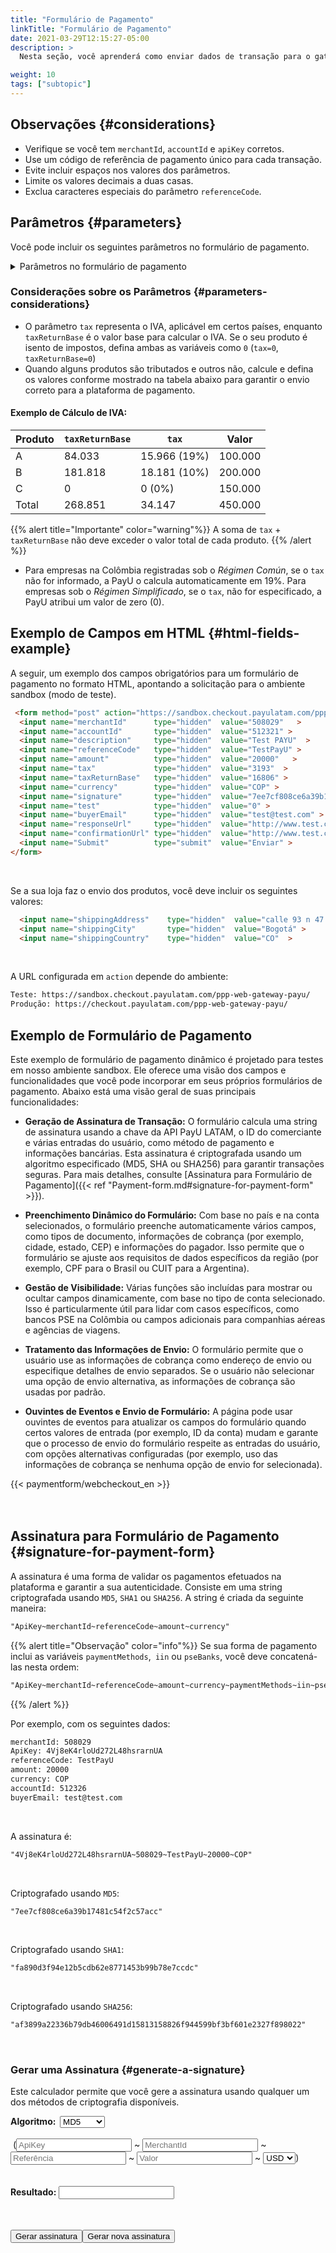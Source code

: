 ```yaml
---
title: "Formulário de Pagamento"
linkTitle: "Formulário de Pagamento"
date: 2021-03-29T12:15:27-05:00
description: >
  Nesta seção, você aprenderá como enviar dados de transação para o gateway de pagamento da PayU. Este documento fornece as informações necessárias para criar um formulário HTML com os detalhes exigidos da transação e enviá-lo para o nosso sistema usando o método HTTP POST.

weight: 10
tags: ["subtopic"]
---
```

<script src="https://ajax.aspnetcdn.com/ajax/jquery.validate/1.13.0/jquery.validate.min.js"></script>
<script src="https://ajax.aspnetcdn.com/ajax/jquery.validate/1.13.0/additional-methods.min.js"></script>
<script src="/js/signature-generator/md5.js"></script>
<script src="/js/signature-generator/sha1.js"></script>
<script src="/js/signature-generator/sha256.js"></script>
<script src="/js/signature-generator/signature-generator.js"></script>
<script src="/js/searchcodes.js"></script>

## Observações {#considerations}

* Verifique se você tem `merchantId`, `accountId` e `apiKey` corretos.
* Use um código de referência de pagamento único para cada transação.
* Evite incluir espaços nos valores dos parâmetros.
* Limite os valores decimais a duas casas.
* Exclua caracteres especiais do parâmetro  `referenceCode`.

## Parâmetros {#parameters}

Você pode incluir os seguintes parâmetros no formulário de pagamento.

<details>
<summary>Parâmetros no formulário de pagamento</summary>
<label for="table1" class="showMandatory"><input type="checkbox" id="table1" name="table1" value="true" onchange="showMandatory(this)"> Mostrar apenas campos obrigatórios</label>
<br>
<div class="variables"></div>

| Campo | Tipo | Tamanho | Descrição | Obrigatório |
|-|-|-|-|:-:|
| lng | Alfanumérico | 3 | O idioma para o gateway de pagamento. <br>[Ver idiomas suportados]({{< ref "response-codes-and-variables.html#supported-languages" >}}). | Não |
| merchantId | Numérico | 12 | O número de ID exclusivo atribuído à sua loja no sistema da PayU. Você pode encontrar este número no e-mail de criação da conta. | Sim |
| accountId | Numérico | 6 | O ID associado à conta de usuário em cada país. Determina os métodos de pagamento disponíveis para o país correspondente. | Sim |
| algorithmSignature | Alfanumérico | 255 | O algoritmo de criptografia usado para a assinatura digital (campo `signature`). As opções disponíveis são: `MD5`, `SHA` ou `SHA256`. | Não |
| signature | Alfanumérico | 255 | Uma assinatura digital para a transação. Consulte [Assinatura para o Formulário de Pagamento]({{< ref "payment-form.md#signature-for-payment-form" >}}) para obter instruções. | Sim |
| sourceUrl | Alfanumérico | 255 | O URL de origem onde o botão de pagamento do comerciante está localizado. | Não |
| responseUrl | Alfanumérico | 255 | O URL para a página de resposta. | Não |
| confirmationUrl | Alfanumérico | 255 | O URL para a página de confirmação. | Não |
| expirationDate | Alfanumérico | 19 | A data de expiração para pagamentos em dinheiro no formato `AAAA-MM-DD HH:mm:ss`. Deve estar dentro do intervalo permitido para pagamentos em dinheiro (15 dias para a Argentina, 7 dias para outros). | - |
| paymentMethods | Alfanumérico | 255 | A lista de métodos de pagamento habilitados para a transação. <br>Esta lista deve ser separada por vírgula e sem espaços em branco, por exemplo: `VISA,MASTERCARD`.<br> Você pode incluir parcelas usando hífens, por exemplo: `VISA-1-3,MASTERCARD-3-5-9`. <br>[Consulte os Métodos de Pagamento disponíveis para o seu país na coluna `paymentMethod parameter`]({{< ref "select-your-payment-method.html" >}}). | Não |
| selectedPaymentMethod | Alfanumérico | 255 | Um método de pagamento pré-selecionado quando o usuário acessa o link de pagamento. | Não |
| paymentMethodsDescription | Alfanumérico | 255 | Uma descrição dos métodos de pagamento e Bins aceitos para a transação. | Não |
| iin | Alfanumérico | 2048 | Uma lista de Bins admitidos durante o processo de pagamento, separados por vírgulas. _Somente comerciantes que validam assinaturas podem usar este parâmetro._ | Não |
| pseBanks | Alfanumérico | 255 | Uma lista de códigos de bancos habilitados para pagamentos através do PSE. | Não |
| partnerId | Alfanumérico | 255 | Um campo opcional para especificar o nome do parceiro (por exemplo, ZOOZ). | Não |
| template | Alfanumérico | 255 | O modelo a ser usado para a página de pagamento. | Não |
| extra1 | Alfanumérico | 255 | Campo adicional para enviar informações extras sobre a compra. | Não |
| extra2 | Alfanumérico | 255 | Campo adicional para enviar informações extras sobre a compra. | Não |
| extra3 | Alfanumérico | 255 | Campo adicional para enviar informações extras sobre a compra. | Não |
| extra4 | Alfanumérico | 255 | Campo adicional para enviar informações extras sobre a compra. | Não |
| displayShippingInformation | Numérico | 1 | Definir como `1` para solicitar informações de envio ou `0` para desativá-lo. | Não |
| additionalDeliveryDays | Numérico | 5 | Dias adicionais para a entrega do pedido, que aparecerão na resposta da consulta da API como `result.payload.transactions.extraParameters.ADDITIONAL_DELIVERY_DAYS`. | Não |
| displayBuyerComments | Numérico | 1 | Definir como `1` para habilitar os comentários do comprador ou `0` para desativá-lo. Isso aparece na resposta da API como `result.payload.transactions.extraParameters.DISPLAY_BUYER_COMMENTS`. | Não |
| buyerCommentsLabel | Alfanumérico | 255 | O rótulo para os comentários do comprador, que aparece na resposta da API como `result.payload.transactions.extraParameters.BUYER_COMMENTS_LABEL`. | Não |
| isCashOnDeliveryApply | Numérico | 1 | Definir como `1` para habilitar o pagamento contra entrega para a transação ou `0` para desativá-lo. | Não |
| test | Numérico | 1 | Indica se a transação está em modo de teste (`1`) ou modo de produção (`0`). | Não |
| description | Alfanumérico | 255 | Uma descrição da venda. | Sim |
| referenceCode | Alfanumérico | 255 | Uma referência única para a venda ou pedido. Deve ser única para cada transação enviada ao sistema, normalmente usada para rastreamento de solicitações. | Sim |
| amount | Numérico | 10 | O valor total da transação, que pode incluir dois dígitos decimais. Ex: 10000,00 ou 10000. | Sim |
| tax | Numérico | 10.2 | O valor do IVA para a transação. Na Colômbia, se nenhum IVA for fornecido, o sistema aplica 19% automaticamente. Se o IVA for isento, defina como `0`. | Sim |
| taxReturnBase | Numérico | 10.2 | O valor base usado para calcular o IVA. Se o produto for isento de IVA, defina como `0`. | Sim |
| administrativeFee | Numérico | 10.2 | A taxa administrativa para a transação. | Não |
| taxAdministrativeFee | Numérico | 10.2 | O imposto aplicado à taxa administrativa. | Não |
| taxAdministrativeFeeReturnBase | Numérico | 10.2 | O valor base para calcular o imposto da taxa administrativa. | Não |
| discount | Numérico | 10.2 | O desconto aplicado à venda. | Não |
| currency | Alfanumérico | 3 | A moeda usada para o pagamento. Na Colômbia, as reconciliações são feitas em pesos colombianos à taxa representativa do dia. <br>[Ver moedas aceitas]({{< ref "response-codes-and-variables.html#accepted-currencies" >}}). | Sim |
| airline | Alfanumérico | 4 | O código da companhia aérea para transações aéreas. | Não |
| additionalValue | Numérico | 10.2 | Qualquer valor adicional adicionado à venda. | Não |
| payerFullName | Alfanumérico | 50 | O nome completo do pagador, usado para preencher o formulário do cartão de crédito. | Sim |
| payerEmail | Alfanumérico | 255 | O endereço de e-mail do pagador. | Sim |
| payerOfficePhone | Alfanumérico | Máx. 20 | O número de telefone do local de trabalho do pagador. | Não |
| payerPhone | Alfanumérico | Máx. 20 | O número de telefone do pagador. | Sim |
| payerMobilePhone | Alfanumérico | Máx. 20 | O número de telefone celular do pagador. | Não |
| payerDocumentType | Alfanumérico | 25 | O tipo de documento de identificação usado pelo pagador. Exemplos: `CC`, `DNI`. `NIT`, `Passaporte`. | Sim |
| payerDocument | Alfanumérico | 25 | O número de identificação do pagador, usado para preencher o formulário do cartão de crédito. | Sim |
| billingCountry | Alfanumérico | 2 | O código do país ISO para o endereço de cobrança. | Não |
| payerState | Alfanumérico | N/A | O estado de cobrança do pagador no código ISO 3166 (por exemplo, SP para São Paulo, AR-C para Buenos Aires). | Não |
| billingCity | Alfanumérico | 50 | A cidade associada ao endereço de cobrança. | Não |
| billingAddress | Alfanumérico | 255 | O endereço de cobrança para a transação. | Não |
| billingAddress2 | Alfanumérico | 255 | A linha de endereço secundária para o endereço de cobrança do pagador. | Não |
| billingAddress3 | Alfanumérico | 255 | A linha de endereço terciária para o endereço de cobrança do pagador. | Não |
| zipCode | Alfanumérico | 20 | O código postal para o endereço de cobrança ou envio. | Não |
| buyerFullName | Alfanumérico | 150 | O nome completo do comprador. | Sim |
| buyerEmail | Alfanumérico | 255 | O endereço de e-mail do comprador, usado para as notificações da transação. | Sim |
| buyerDocumentType | Alfanumérico | 25 | O tipo de documento de identificação usado pelo comprador. Exemplos: `CC`, `DNI`. `NIT`, `Passaporte`. | Sim |
| buyerDocument | Alfanumérico | 25 | O número de identificação do comprador. | Sim |
| officeTelephone | Alfanumérico | Máx. 20 | O número de telefone comercial do comprador. | Não |
| telephone | Alfanumérico | Máx. 20 | O número de telefone residencial do comprador. | Sim |
| mobilePhone | Alfanumérico | Máx. 20 | O número de telefone celular do comprador, usado para preencher o formulário do cartão de crédito e como telefone de contato. | Não |
| shippingCountry | Alfanumérico | 2 | O código do país ISO para o endereço de envio. <br><sup>*</sup>Obrigatório se a loja enviar o produto. <br>[Ver países de processamento]({{< ref "response-codes-and-variables.html#processing-countries" >}}). | Sim* |
| shippingState | Alfanumérico | N/A | O estado de envio do comprador no código ISO 3166 (por exemplo, SP para São Paulo, AR-C para Buenos Aires). | Não |
| shippingCity | Alfanumérico | 50 | A cidade para a qual o comerciante entregará o produto ou serviço. <br><sup>*</sup>Obrigatório se a loja enviar o produto. | Sim* |
| shippingAddress | Alfanumérico | 255 | O endereço para o qual o comerciante entregará o produto ou serviço. <br><sup>*</sup>Obrigatório se a loja enviar o produto. | Sim* |
| shippingAddress2 | Alfanumérico | 255 | A linha de endereço secundária para o endereço de envio do comprador. | Não |
| shippingAddress3 | Alfanumérico | 255 | A linha de endereço terciária para o endereço de envio do comprador. | Não |
| payerShippingPostalCode | Alfanumérico | N/A | O código postal de envio do comprador. | Não |

</details>

### Considerações sobre os Parâmetros {#parameters-considerations}

* O parâmetro `tax` representa o IVA, aplicável em certos países, enquanto `taxReturnBase` é o valor base para calcular o IVA. Se o seu produto é isento de impostos, defina ambas as variáveis como `0` (`tax=0`, `taxReturnBase=0`)
* Quando alguns produtos são tributados e outros não, calcule e defina os valores conforme mostrado na tabela abaixo para garantir o envio correto para a plataforma de pagamento.

#### Exemplo de Cálculo de IVA:

| Produto | `taxReturnBase` | `tax`    | Valor  |
|---------|---------------------|--------------|---------|
| A       | 84.033              | 15.966 (19%) | 100.000 |
| B       | 181.818             | 18.181 (10%) | 200.000 |
| C       | 0                   | 0 (0%)       | 150.000 |
| Total   | 268.851             | 34.147       | 450.000 |

{{% alert title="Importante" color="warning"%}}
A soma de `tax` + `taxReturnBase` não deve exceder o valor total de cada produto.
{{% /alert %}}

* Para empresas na Colômbia registradas sob o _Régimen Común_, se o `tax` não for informado, a PayU o calcula automaticamente em 19%. Para empresas sob o _Régimen Simplificado_, se o `tax`, não for especificado, a PayU atribui um valor de zero (0).

## Exemplo de Campos em HTML {#html-fields-example}

A seguir, um exemplo dos campos obrigatórios para um formulário de pagamento no formato HTML, apontando a solicitação para o ambiente sandbox (modo de teste).

```HTML
 <form method="post" action="https://sandbox.checkout.payulatam.com/ppp-web-gateway-payu/">
  <input name="merchantId"      type="hidden"  value="508029"   >
  <input name="accountId"       type="hidden"  value="512321" >
  <input name="description"     type="hidden"  value="Test PAYU"  >
  <input name="referenceCode"   type="hidden"  value="TestPayU" >
  <input name="amount"          type="hidden"  value="20000"   >
  <input name="tax"             type="hidden"  value="3193"  >
  <input name="taxReturnBase"   type="hidden"  value="16806" >
  <input name="currency"        type="hidden"  value="COP" >
  <input name="signature"       type="hidden"  value="7ee7cf808ce6a39b17481c54f2c57acc"  >
  <input name="test"            type="hidden"  value="0" >
  <input name="buyerEmail"      type="hidden"  value="test@test.com" >
  <input name="responseUrl"     type="hidden"  value="http://www.test.com/response" >
  <input name="confirmationUrl" type="hidden"  value="http://www.test.com/confirmation" >
  <input name="Submit"          type="submit"  value="Enviar" >
</form>
```
<br>

Se a sua loja faz o envio dos produtos, você deve incluir os seguintes valores:

```HTML
  <input name="shippingAddress"    type="hidden"  value="calle 93 n 47 - 65"   >
  <input name="shippingCity"       type="hidden"  value="Bogotá" >
  <input name="shippingCountry"    type="hidden"  value="CO"  >
```
<br>

A URL configurada em `action` depende do ambiente:

```HTML
Teste: https://sandbox.checkout.payulatam.com/ppp-web-gateway-payu/
Produção: https://checkout.payulatam.com/ppp-web-gateway-payu/
```

## Exemplo de Formulário de Pagamento

Este exemplo de formulário de pagamento dinâmico é projetado para testes em nosso ambiente sandbox. Ele oferece uma visão dos campos e funcionalidades que você pode incorporar em seus próprios formulários de pagamento. Abaixo está uma visão geral de suas principais funcionalidades:

* **Geração de Assinatura de Transação:** O formulário calcula uma string de assinatura usando a chave da API PayU LATAM, o ID do comerciante e várias entradas do usuário, como método de pagamento e informações bancárias. Esta assinatura é criptografada usando um algoritmo especificado (MD5, SHA ou SHA256) para garantir transações seguras. Para mais detalhes, consulte [Assinatura para Formulário de Pagamento]({{< ref "Payment-form.md#signature-for-payment-form" >}}).

* **Preenchimento Dinâmico do Formulário:** Com base no país e na conta selecionados, o formulário preenche automaticamente vários campos, como tipos de documento, informações de cobrança (por exemplo, cidade, estado, CEP) e informações do pagador. Isso permite que o formulário se ajuste aos requisitos de dados específicos da região (por exemplo, CPF para o Brasil ou CUIT para a Argentina).

* **Gestão de Visibilidade:** Várias funções são incluídas para mostrar ou ocultar campos dinamicamente, com base no tipo de conta selecionado. Isso é particularmente útil para lidar com casos específicos, como bancos PSE na Colômbia ou campos adicionais para companhias aéreas e agências de viagens.

* **Tratamento das Informações de Envio:** O formulário permite que o usuário use as informações de cobrança como endereço de envio ou especifique detalhes de envio separados. Se o usuário não selecionar uma opção de envio alternativa, as informações de cobrança são usadas por padrão.

* **Ouvintes de Eventos e Envio de Formulário:** A página pode usar ouvintes de eventos para atualizar os campos do formulário quando certos valores de entrada (por exemplo, ID da conta) mudam e garante que o processo de envio do formulário respeite as entradas do usuário, com opções alternativas configuradas (por exemplo, uso das informações de cobrança se nenhuma opção de envio for selecionada).

<div>
{{< paymentform/webcheckout_en >}}
</div>

<br>
<br>

## Assinatura para Formulário de Pagamento {#signature-for-payment-form}

A assinatura é uma forma de validar os pagamentos efetuados na plataforma e garantir a sua autenticidade. Consiste em uma string criptografada usando `MD5`, `SHA1` ou `SHA256`. A string é criada da seguinte maneira:

```HTML
"ApiKey~merchantId~referenceCode~amount~currency"
```

{{% alert title="Observação" color="info"%}}
Se sua forma de pagamento inclui as variáveis `paymentMethods`,` iin` ou `pseBanks`, você deve concatená-las nesta ordem:

```HTML
"ApiKey~merchantId~referenceCode~amount~currency~paymentMethods~iin~pseBanks"
```
{{% /alert %}}

Por exemplo, com os seguintes dados:

```HTML
merchantId: 508029
ApiKey: 4Vj8eK4rloUd272L48hsrarnUA
referenceCode: TestPayU
amount: 20000
currency: COP
accountId: 512326
buyerEmail: test@test.com
```
<br>

A assinatura é:

```HTML
"4Vj8eK4rloUd272L48hsrarnUA~508029~TestPayU~20000~COP"
```
<br>

Criptografado usando `MD5`:

```HTML
"7ee7cf808ce6a39b17481c54f2c57acc"
```
<br>

Criptografado usando `SHA1`:

```HTML
"fa890d3f94e12b5cdb62e8771453b99b78e7ccdc"
```
<br>

Criptografado usando `SHA256`:

```HTML
"af3899a22336b79db46006491d15813158826f944599bf3bf601e2327f898022"
```

<br>

### Gerar uma Assinatura {#generate-a-signature}

Este calculador permite que você gere a assinatura usando qualquer um dos métodos de criptografia disponíveis.

<!-- Signature generator -->
<div id="blue-box">
<span class="grey-text-13">
<div id = "div_generador" >

<form method="POST" id="signature_form" >
    <table>
        <span class="blue-text-13"><b>Algoritmo: &nbsp;</b></span>
        <select id = "signature_algorithm" class="calc_selector form_control">
            <option  value="md5">MD5</option>
            <option  value="sha1">SHA1</option>
            <option  value="sha256">SHA256</option>
        </select>
        <br>
        <br>
        <span class="calc_text">&nbsp;(</span>
        <input class="form_control" type="text"  id ="signature_apikey" name = "signature_apikey" placeholder="ApiKey" maxlength="26"> ~
        <input class="form_control number" type="text"  id ="signature_merchanId" name = "signature_merchanId" placeholder="MerchantId" maxlength="7"> ~
        <input class="form_control" type="text"  id ="signature_referenceCode" name = "signature_referenceCode" placeholder="Referência" maxlength="255"> ~
        <input class="form_control  number" type="text" id ="signature_amount" name = "signature_amount" placeholder="Valor" maxlength="14"> ~
        <select id = "signature_currency" class="calc_selector form_control" >
            <option  value="USD">USD</option>
            <option  value="COP">COP</option>
            <option  value="MXN">MXN</option>
            <option  value="ARS">ARS</option>
            <option  value="PEN">PEN</option>
            <option  value="BRL">BRL</option>
            <option  value="CLP">CLP</option>
        </select>
        <span class="calc_text">)</span>
        <br>
        <br>
        <br>
        <span class="blue-text-13"><b>Resultado:&nbsp;</b></span><input class="form_control" id ="signature_generated" name = "signature_generated" value = ""  readonly />
    </table>
    <br>
    <table width="50%"  border="0" cellspacing="2" cellpadding="2">
        <input type="button" name="signature_generate" id="signature_generate" value="Gerar assinatura" >
        <input type="button" name="signature_generate_again" id="signature_generate_again" value="Gerar nova assinatura" >
    </table>
</form>
</div>
</span>
</div>
<!-- End of signature generator -->
